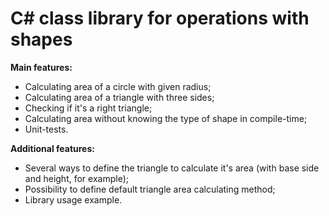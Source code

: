 <h1>C# class library for operations with shapes</h1>

<b>Main features:</b>
- Calculating area of a circle with given radius;
- Calculating area of a triangle with three sides;
- Checking if it's a right triangle;
- Calculating area without knowing the type of shape in compile-time;
- Unit-tests.

<b>Additional features:</b>
- Several ways to define the triangle to calculate it's area (with base side and height, for example);
- Possibility to define default triangle area calculating method;
- Library usage example.
